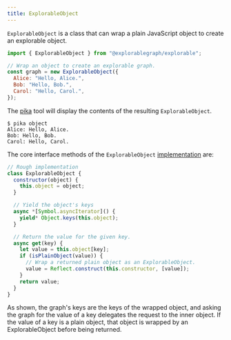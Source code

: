 ```yaml
---
title: ExplorableObject
---
```


`ExplorableObject` is a class that can wrap a plain JavaScript object to create an explorable object.

```js
import { ExplorableObject } from "@explorablegraph/explorable";

// Wrap an object to create an explorable graph.
const graph = new ExplorableObject({
  Alice: "Hello, Alice.",
  Bob: "Hello, Bob.",
  Carol: "Hello, Carol.",
});
```

The [pika](/pika) tool will display the contents of the resulting `ExplorableObject`.

```console
$ pika object
Alice: Hello, Alice.
Bob: Hello, Bob.
Carol: Hello, Carol.
```

The core interface methods of the `ExplorableObject` [implementation](https://github.com/ExplorableGraph/explorable/blob/main/src/core/ExplorableObject.js) are:

```js
// Rough implementation
class ExplorableObject {
  constructor(object) {
    this.object = object;
  }

  // Yield the object's keys
  async *[Symbol.asyncIterator]() {
    yield* Object.keys(this.object);
  }

  // Return the value for the given key.
  async get(key) {
    let value = this.object[key];
    if (isPlainObject(value)) {
      // Wrap a returned plain object as an ExplorableObject.
      value = Reflect.construct(this.constructor, [value]);
    }
    return value;
  }
}
```

As shown, the graph's keys are the keys of the wrapped object, and asking the graph for the value of a key delegates the request to the inner object. If the value of a key is a plain object, that object is wrapped by an ExplorableObject before being returned.
